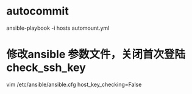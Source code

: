 # autocommit
ansible-playbook -i hosts automount.yml
# 修改ansible 参数文件，关闭首次登陆check_ssh_key 
vim /etc/ansible/ansible.cfg
host_key_checking=False
